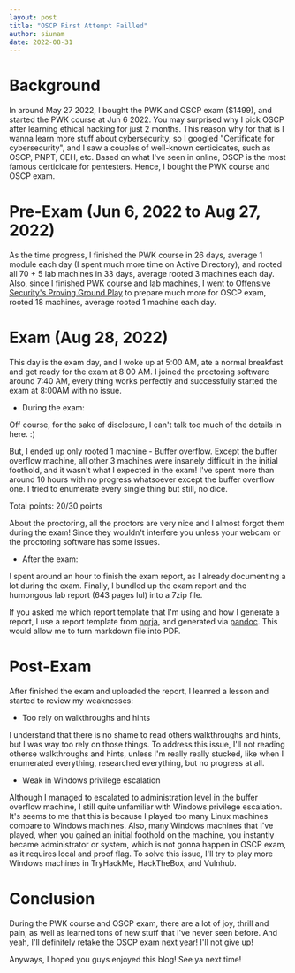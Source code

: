 ```yaml
---
layout: post
title: "OSCP First Attempt Failled"
author: siunam
date: 2022-08-31
---
```


# Background

In around May 27 2022, I bought the PWK and OSCP exam ($1499), and started the PWK course at Jun 6 2022. You may surprised why I pick OSCP after learning ethical hacking for just 2 months. This reason why for that is I wanna learn more stuff about cybersecurity, so I googled "Certificate for cybersecurity", and I saw a couples of well-known certicicates, such as OSCP, PNPT, CEH, etc. Based on what I've seen in online, OSCP is the most famous certicicate for pentesters. Hence, I bought the PWK course and OSCP exam.

# Pre-Exam (Jun 6, 2022 to Aug 27, 2022)

As the time progress, I finished the PWK course in 26 days, average 1 module each day (I spent much more time on Active Directory), and rooted all 70 + 5 lab machines in 33 days, average rooted 3 machines each day. Also, since I finished PWK course and lab machines, I went to [Offensive Security's Proving Ground Play](https://portal.offensive-security.com/labs/play) to prepare much more for OSCP exam, rooted 18 machines, average rooted 1 machine each day.

# Exam (Aug 28, 2022)

This day is the exam day, and I woke up at 5:00 AM, ate a normal breakfast and get ready for the exam at 8:00 AM. I joined the proctoring software around 7:40 AM, every thing works perfectly and successfully started the exam at 8:00AM with no issue.

- During the exam:

Off course, for the sake of disclosure, I can't talk too much of the details in here. :)

But, I ended up only rooted 1 machine - Buffer overflow. Except the buffer overflow machine, all other 3 machines were insanely difficult in the initial foothold, and it wasn't what I expected in the exam! I've spent more than around 10 hours with no progress whatsoever except the buffer overflow one. I tried to enumerate every single thing but still, no dice.

Total points: 20/30 points

About the proctoring, all the proctors are very nice and I almost forgot them during the exam! Since they wouldn't interfere you unless your webcam or the proctoring software has some issues.

- After the exam:

I spent around an hour to finish the exam report, as I already documenting a lot during the exam. Finally, I bundled up the exam report and the humongous lab report (643 pages lul) into a 7zip file.

If you asked me which report template that I'm using and how I generate a report, I use a report template from [norja](https://github.com/noraj/OSCP-Exam-Report-Template-Markdown), and generated via [pandoc](https://pandoc.org/). This would allow me to turn markdown file into PDF.

# Post-Exam

After finished the exam and uploaded the report, I leanred a lesson and started to review my weaknesses:

- Too rely on walkthroughs and hints

I understand that there is no shame to read others walkthroughs and hints, but I was way too rely on those things. To address this issue, I'll not reading otherse walkthroughs and hints, unless I'm really really stucked, like when I enumerated everything, researched everything, but no progress at all.

- Weak in Windows privilege escalation

Although I managed to escalated to administration level in the buffer overflow machine, I still quite unfamiliar with Windows privilege escalation. It's seems to me that this is because I played too many Linux machines compare to Windows machines. Also, many Windows machines that I've played, when you gained an initial foothold on the machine, you instantly became administrator or system, which is not gonna happen in OSCP exam, as it requires local and proof flag. To solve this issue, I'll try to play more Windows machines in TryHackMe, HackTheBox, and Vulnhub.

# Conclusion

During the PWK course and OSCP exam, there are a lot of joy, thrill and pain, as well as learned tons of new stuff that I've never seen before. And yeah, I'll definitely retake the OSCP exam next year! I'll not give up!

Anyways, I hoped you guys enjoyed this blog! See ya next time!